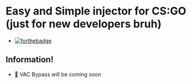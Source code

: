 # Easy and Simple injector for CS:GO (just for new developers bruh)
- [![forthebadge](https://forthebadge.com/images/badges/made-with-c-plus-plus.svg)](https://forthebadge.com)

## Information!
- 📌 VAC Bypass will be coming soon
